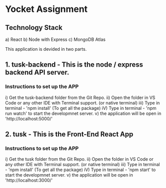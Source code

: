 # Yocket Assignment

## Technology Stack 

a) React
b) Node with Express
c) MongoDB Atlas


This application is devided in two parts. 

## 1. tusk-backend - This is the node / express backend API server.

### Instructions to set up the APP 

i) Get the tusk-backend folder from the Git Repo.
ii) Open the folder in VS Code or any other IDE with Terminal support. (or native terminal)
iii) Type in terminal - 'npm install' (To get all the package)
iV) Type in terminal - 'npm run watch' to start the developmnet server.
v) the application will be open in 'http://localhost:5000/'

## 2. tusk - This is the Front-End React App

### Instructions to set up the APP 

i) Get the tusk folder from the Git Repo.
ii) Open the folder in VS Code or any other IDE with Terminal support. (or native terminal)
iii) Type in terminal - 'npm install' (To get all the package)
iV) Type in terminal - 'npm start' to start the developmnet server.
v) the application will be open in 'http://localhost:3000/'
